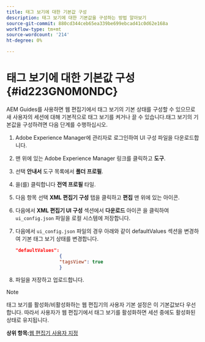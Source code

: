 ```yaml
---
title: 태그 보기에 대한 기본값 구성
description: 태그 보기에 대한 기본값을 구성하는 방법 알아보기
source-git-commit: 880cd344ceb65ea339be699ebcad41c0d62e168a
workflow-type: tm+mt
source-wordcount: '214'
ht-degree: 0%

---
```


# 태그 보기에 대한 기본값 구성 {#id223GN0M0NDC}

AEM Guides를 사용하면 웹 편집기에서 태그 보기의 기본 상태를 구성할 수 있으므로 새 사용자의 세션에 대해 기본적으로 태그 보기를 켜거나 끌 수 있습니다.태그 보기의 기본값을 구성하려면 다음 단계를 수행하십시오.

1. Adobe Experience Manager에 관리자로 로그인하여 UI 구성 파일을 다운로드합니다.
1. 맨 위에 있는 Adobe Experience Manager 링크를 클릭하고 **도구**.
1. 선택 **안내서** 도구 목록에서 **폴더 프로필**.
1. 을(를) 클릭합니다 **전역 프로필** 타일.
1. 다음 항목 선택 **XML 편집기 구성** 탭을 클릭하고 **편집** 맨 위에 있는 아이콘.
1. 다음에서 **XML 편집기 UI 구성** 섹션에서 **다운로드** 아이콘 을 클릭하여 `ui_config.json` 파일을 로컬 시스템에 저장합니다.
1. 다음에서 `ui_config.json` 파일의 경우 아래와 같이 defaultValues 섹션을 변경하여 기본 태그 보기 상태를 변경합니다.

   ```json
   "defaultValues":
                   {
                   "tagsView": true
                   }
   ```

1. 파일을 저장하고 업로드합니다.

>[!NOTE]
>
> 태그 보기를 활성화/비활성화하는 웹 편집기의 사용자 기본 설정은 이 기본값보다 우선합니다. 따라서 사용자가 웹 편집기에서 태그 보기를 활성화하면 세션 중에도 활성화된 상태로 유지됩니다.

**상위 항목:**[&#x200B;웹 편집기 사용자 지정](conf-web-editor.md)
